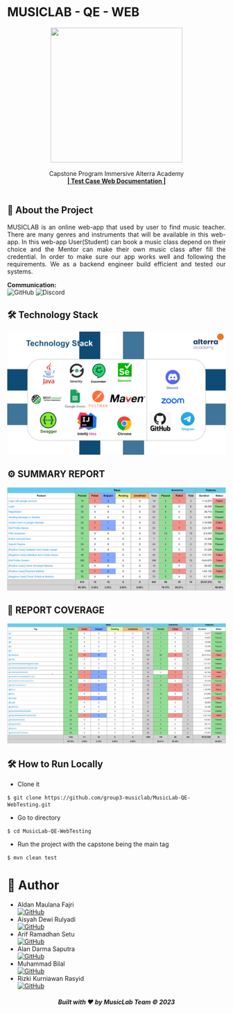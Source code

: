 # MUSICLAB - QE - WEB

<div align="center">
  <a href="https://github.com/group3-musiclab/MusicLab-QE-APITesting">
    <img src="Photo/logo-musiclab.webp" width="304" height="310">
  </a>

  <p align="center">
    Capstone Program Immersive Alterra Academy
    <br />
    <a href="https://docs.google.com/spreadsheets/d/1SDZm54IAdbu0Abg80r6qpVvvbhJy8JSMoNu_9H--FRY/edit#gid=0"><strong>| Test Case Web Documentation |</strong></a>
    <br />
    <br />
  </p>
</div>

## 📑 About the Project

<p align="justify">MUSICLAB is an online web-app that used by user to find music teacher. There are many genres and instruments that will be available in this web-app. In this web-app User(Student) can book a music class depend on their choice and the Mentor can make their own music class after fill the credential. In order to make sure our app works well and following the requirements. We as a backend engineer build efficient and tested our systems.</p>

**Communication:**  
![GitHub](https://img.shields.io/badge/github%20Project-%23121011.svg?style=for-the-badge&logo=github&logoColor=white)
![Discord](https://img.shields.io/badge/Discord-%237289DA.svg?style=for-the-badge&logo=discord&logoColor=white)

## 🛠 Technology Stack

<div align="center">
  <img src="Photo/stack.png">
</div>

## ⚙️ SUMMARY REPORT

<div align="center">
  <img src="Photo/web.png">
</div>

## 📂 REPORT COVERAGE

<div align="center">
  <img src="Photo/web2.png">
</div>

## 🛠️ How to Run Locally

- Clone it

```
$ git clone https://github.com/group3-musiclab/MusicLab-QE-WebTesting.git
```

- Go to directory

```
$ cd MusicLab-QE-WebTesting
```

- Run the project with the capstone being the main tag

```
$ mvn clean test
```

# 🤖 Author

- Aldan Maulana Fajri <br> [![GitHub](https://img.shields.io/badge/Aldan-%23121011.svg?style=for-the-badge&logo=github&logoColor=white)](https://github.com/RenPaijo)
- Aisyah Dewi Rulyadi <br> [![GitHub](https://img.shields.io/badge/Aisyah-%23121011.svg?style=for-the-badge&logo=github&logoColor=white)](https://github.com/icaadr)
- Arif Ramadhan Setu <br> [![GitHub](https://img.shields.io/badge/Arif-%23121011.svg?style=for-the-badge&logo=github&logoColor=white)](https://github.com/ariframadhan1702)
- Alan Darma Saputra <br> [![GitHub](https://img.shields.io/badge/Alan-%23121011.svg?style=for-the-badge&logo=github&logoColor=white)](https://github.com/alandarma)
- Muhammad Bilal <br> [![GitHub](https://img.shields.io/badge/Bilal-%23121011.svg?style=for-the-badge&logo=github&logoColor=white)](https://github.com/bilalbilul)
- Rizki Kurniawan Rasyid <br> [![GitHub](https://img.shields.io/badge/Rizki-%23121011.svg?style=for-the-badge&logo=github&logoColor=white)](https://github.com/rizkura96)

<h5>
<p align="center">Built with ❤️ by MusicLab Team ©️ 2023</p>
</h5>
